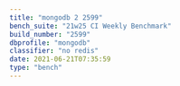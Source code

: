 ```yaml
---
title: "mongodb 2 2599"
bench_suite: "21w25 CI Weekly Benchmark"
build_number: "2599"
dbprofile: "mongodb"
classifier: "no redis"
date: 2021-06-21T07:35:59
type: "bench"
---
```

